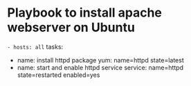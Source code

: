 # Playbook to install apache webserver on Ubuntu 

`- hosts: all`
  tasks:
  - name: install httpd package
    yum: name=httpd state=latest
  - name: start and enable httpd service
    service: name=httpd state=restarted enabled=yes
    

